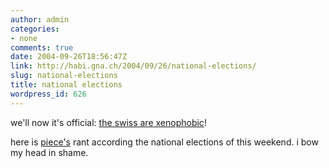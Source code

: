 ```yaml
---
author: admin
categories:
- none
comments: true
date: 2004-09-26T18:56:47Z
link: http://habi.gna.ch/2004/09/26/national-elections/
slug: national-elections
title: national elections
wordpress_id: 626
---
```


we'll now it's official: [the swiss are xenophobic](http://www.sfdrs.ch/content/home/abstimmungen.shtml)!

here is [piece's](http://www.web-laun.ch/pieceoBlog/index.php?p=1338) rant according the national elections of this weekend.
i bow my head in shame.
